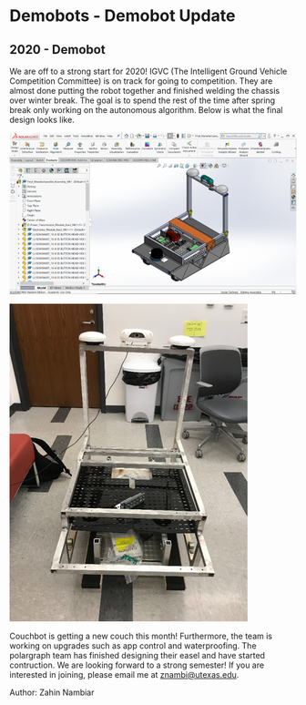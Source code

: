 # Demobots - Demobot Update
## 2020 - Demobot

We are off to a strong start for 2020! IGVC (The Intelligent Ground Vehicle Competition Committee) is on track for going to competition. They are almost done putting the robot together and finished welding the chassis over winter break. The goal is to spend the rest of the time after spring break only working on the autonomous algorithm. Below is what the final design looks like.

<!--more-->

![IGVS CAD](/src/_posts//blog/2020-02-13-demobot/IGVCCAD.png)

![IGVS CAD](/src/_posts//blog/2020-02-13-demobot/IGVC.png)

Couchbot is getting a new couch this month! Furthermore, the team is working on upgrades such as app control and waterproofing. The polargraph team has finished designing their easel and have started contruction. We are looking forward to a strong semester! If you are interested in joining, please email me at znambi@utexas.edu.

Author: Zahin Nambiar
